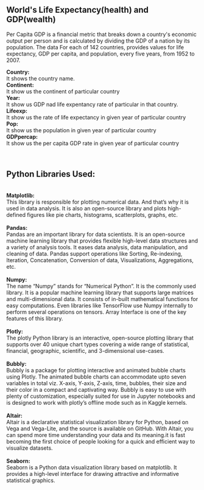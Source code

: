 <h2>World's Life Expectancy(health) and GDP(wealth)</h2>

Per Capita GDP is a financial metric that breaks down a country's economic output per person and is calculated by dividing the GDP of a nation by its population.
The data For each of 142 countries, provides values for life expectancy, GDP per capita, and population, every five years, from 1952 to 2007.


<b>Country:</b> <br>
It shows the country name. <br>
<b>Continent: </b><br>
It show us the continent of particular country  <br>
<b>Year:</b>  <br>
It show us GDP nad life expentancy rate of particular in that country.  <br>
<b>Lifeexp: </b> <br>
It show us the rate of life expectancy in given year of particular country  <br>
<b>Pop: </b> <br>
It show us the population in given year of particular country  <br>
<b>GDPpercap: </b> <br>
It show us the per capita GDP rate in given year of particular country  <br>

<br>
<h2>Python Libraries Used:</h2> <br>
<b> Matplotlib:</b> <br>
This library is responsible for plotting numerical data. And that’s why it is used in data analysis. It is also an open-source library and plots high-defined figures like pie charts, histograms, scatterplots, graphs, etc. <br>
<br>
<b> Pandas: </b><br>
Pandas are an important library for data scientists. It is an open-source machine learning library that provides flexible high-level data structures and a variety of analysis tools. It eases data analysis, data manipulation, and cleaning of data. Pandas support operations like Sorting, Re-indexing, Iteration, Concatenation, Conversion of data, Visualizations, Aggregations, etc. <br>
<br>
<b> Numpy:</b> <br>
The name “Numpy” stands for “Numerical Python”. It is the commonly used library. It is a popular machine learning library that supports large matrices and multi-dimensional data. It consists of in-built mathematical functions for easy computations. Even libraries like TensorFlow use Numpy internally to perform several operations on tensors. Array Interface is one of the key features of this library. <br>
<br>
<b> Plotly: </b> <br>
The plotly Python library is an interactive, open-source plotting library that supports over 40 unique chart types covering a wide range of statistical, financial, geographic, scientific, and 3-dimensional use-cases. <br>
<br>
<b> Bubbly: </b> <br>
Bubbly is a package for plotting interactive and animated bubble charts using Plotly. The animated bubble charts can accommodate upto seven variables in total viz. X-axis, Y-axis, Z-axis, time, bubbles, their size and their color in a compact and captivating way. Bubbly is easy to use with plenty of customization, especially suited for use in Jupyter notebooks and is designed to work with plotly’s offline mode such as in Kaggle kernels. <br>
<br>
<b> Altair: </b><br>
Altair is a declarative statistical visualization library for Python, based on Vega and Vega-Lite, and the source is available on GitHub. With Altair, you can spend more time understanding your data and its meaning.it is fast becoming the first choice of people looking for a quick and efficient way to visualize datasets. <br>
<br>
<b> Seaborn: </b> <br>
Seaborn is a Python data visualization library based on matplotlib. It provides a high-level interface for drawing attractive and informative statistical graphics. <br>
  
